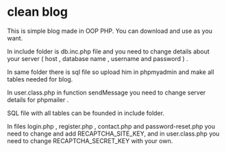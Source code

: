 # clean blog
 
This is simple blog made in OOP PHP. You can download and use as you want.

In include folder is db.inc.php file and you need to change details about your server ( host , database name , username and password ) .

In same folder there is sql file so upload him in phpmyadmin and make all tables needed for blog.

In user.class.php in function sendMessage you need to change server details for phpmailer  .

SQL file with all tables can be founded in include folder.

In files login.php , register.php , contact.php and password-reset.php you need to change and add RECAPTCHA_SITE_KEY, and in user.class.php you need to change RECAPTCHA_SECRET_KEY with your own.
